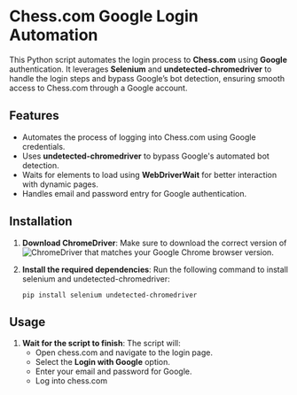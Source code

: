 # Chess.com Google Login Automation

This Python script automates the login process to **Chess.com** using **Google** authentication. It leverages **Selenium** and **undetected-chromedriver** to handle the login steps and bypass Google’s bot detection, ensuring smooth access to Chess.com through a Google account.

## Features

- Automates the process of logging into Chess.com using Google credentials.
- Uses **undetected-chromedriver** to bypass Google's automated bot detection.
- Waits for elements to load using **WebDriverWait** for better interaction with dynamic pages.
- Handles email and password entry for Google authentication.

## Installation

1. **Download ChromeDriver**:
    Make sure to download the correct version of ![ChromeDriver](https://developer.chrome.com/docs/chromedriver/downloads?hl=ru) that matches your Google Chrome browser version.

2. **Install the required dependencies**:
    Run the following command to install selenium and undetected-chromedriver:
    ```
    pip install selenium undetected-chromedriver
    ```

## Usage
1. **Wait for the script to finish**:
    The script will:
    - Open chess.com and navigate to the login page.
    - Select the **Login with Google** option.
    - Enter your email and password for Google.
    - Log into chess.com

